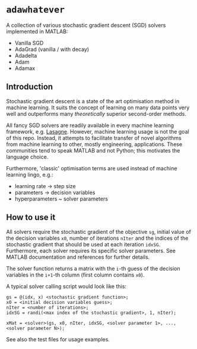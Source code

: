 # `adawhatever`
A collection of various stochastic gradient descent (SGD) solvers implemented in MATLAB:
* Vanilla SGD
* AdaGrad (vanilla / with decay)
* Adadelta
* Adam
* Adamax

## Introduction
Stochastic gradient descent is a state of the art optimisation method in machine learning. It suits the concept of learning on many data points very well and outperforms many _theoretically_ superior second-order methods.

All fancy SGD solvers are readily available in every machine learning framework, e.g. [Lasagne](https://github.com/Lasagne/Lasagne). However, machine learning usage is not the goal of this repo. Instead, it attempts to facilitate transfer of novel algorithms from machine learning to other, mostly engineering, applications. These communities tend to speak MATLAB and not Python; this motivates the language choice.

Furthermore, 'classic' optimisation terms are used instead of machine learning lingo, e.g.:
* learning rate -> step size
* parameters -> decision variables
* hyperparameters ~ solver parameters

## How to use it
All solvers require the stochastic gradient of the objective `sg`, initial value of the decision variables `x0`, number of iterations `nIter` and the indices of the stochastic gradient that should be used at each iteration `idxSG`. Furthermore, each solver requires its specific solver parameters. See MATLAB documentation and references for further details.

The solver function returns a matrix with the `i`-th guess of the decision variables in the `i+1`-th column (first column contains `x0`).

A typical solver calling script would look like this:
```
gs = @(idx, x) <stochastic gradient function>;
x0 = <initial decision variables guess>;
nIter = <number of iterations>;
idxSG = randi(<max index of the stochastic gradient>, 1, nIter);

xMat = <solver>(gs, x0, nIter, idxSG, <solver parameter 1>, ..., <solver parameter N>);
```

See also the test files for usage examples.

